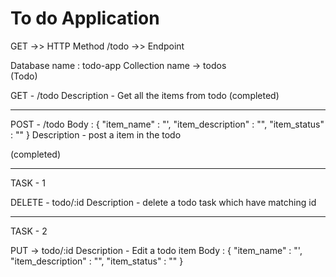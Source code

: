 # To do Application 

GET ->> HTTP Method
/todo ->> Endpoint 

Database name : todo-app
Collection name -> todos   
(Todo)


GET - /todo
Description - Get all the items from todo 
(completed)

------

POST - /todo
Body : 
{
	"item_name" : "',
	"item_description" : "",
	"item_status" : ""
}
Description - post a item in the todo

(completed)

------

TASK - 1

DELETE - todo/:id 
Description - delete a todo task which have matching id 


----
TASK - 2


PUT  -> todo/:id
Description -  Edit a todo item 
Body : 
{
	"item_name" : "',
	"item_description" : "",
	"item_status" : ""
}

